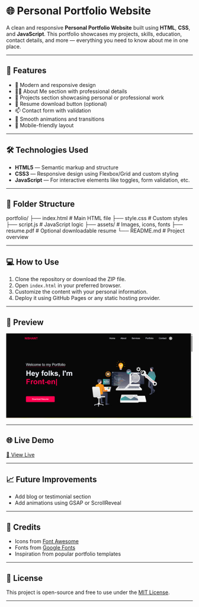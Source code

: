 # 🌐 Personal Portfolio Website

A clean and responsive **Personal Portfolio Website** built using **HTML**, **CSS**, and **JavaScript**. This portfolio showcases my projects, skills, education, contact details, and more — everything you need to know about me in one place.

---

## 🚀 Features

- 🎯 Modern and responsive design
- 🧑‍💼 About Me section with professional details
- 💼 Projects section showcasing personal or professional work
- 📜 Resume download button (optional)
- 📫 Contact form with validation
- 🎨 Smooth animations and transitions
- 📱 Mobile-friendly layout

---

## 🛠️ Technologies Used

- **HTML5** — Semantic markup and structure  
- **CSS3** — Responsive design using Flexbox/Grid and custom styling  
- **JavaScript** — For interactive elements like toggles, form validation, etc.

---

## 📁 Folder Structure

portfolio/
├── index.html # Main HTML file
├── style.css # Custom styles
├── script.js # JavaScript logic
├── assets/ # Images, icons, fonts
├── resume.pdf # Optional downloadable resume
└── README.md # Project overview


---

## 💻 How to Use

1. Clone the repository or download the ZIP file.
2. Open `index.html` in your preferred browser.
3. Customize the content with your personal information.
4. Deploy it using GitHub Pages or any static hosting provider.

---

## 📸 Preview

![Portfolio Screenshot](https://github.com/NishantSingh2964/Prosnal-Protfolio/blob/main/Screenshot%20(46).png) 

---

## 🌐 Live Demo

[🔗 View Live](https://nishant-protfolio.vercel.app/) 

---

## 📈 Future Improvements
 
- Add blog or testimonial section  
- Add animations using GSAP or ScrollReveal  

---

## 🙌 Credits

- Icons from [Font Awesome](https://fontawesome.com/)  
- Fonts from [Google Fonts](https://fonts.google.com/)  
- Inspiration from popular portfolio templates

---

## 🪪 License

This project is open-source and free to use under the [MIT License](LICENSE).

---



